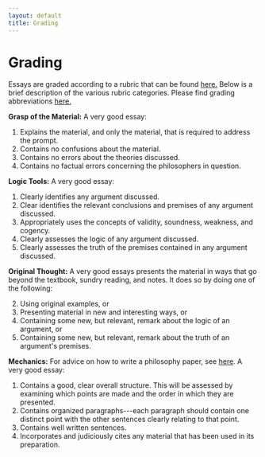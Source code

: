 ```yaml
---
layout: default
title: Grading
---
```



# Grading

Essays are graded according to a rubric that can be found [here.](rubric.pdf) Below is a brief description of the various rubric categories. Please find grading abbreviations [here.](/Teaching/Abbreviations)



**Grasp of the Material:** A very good essay:

1. Explains the material, and only the material, that is required to address the prompt.
2. Contains no confusions about the material.
3. Contains no errors about the theories discussed. 
4. Contains no factual errors concerning the philosophers in question.  


**Logic Tools:** A very good essay:

1. Clearly identifies any argument discussed.
2. Clear identifies the relevant conclusions and premises of any argument discussed.
3. Appropriately uses the concepts of validity, soundness, weakness, and cogency.
4. Clearly assesses the logic of any argument discussed.
5. Clearly assesses the truth of the premises contained in any argument discussed. 
 
**Original Thought:** A very good essays presents the material in ways that go beyond the textbook, sundry reading, and notes. It does so by doing one of the following:

2. Using original examples, or
3. Presenting material in new and interesting ways, or
4. Containing some new, but relevant, remark about the logic of an argument, or
5. Containing some new, but relevant, remark about the truth of an argument's premises. 

**Mechanics:** For advice on how to write a philosophy paper, see [here](/Teaching/Resources/). A very good essay: 

1.  Contains a good, clear overall structure. This will be assessed by examining which points are made and the order in which they are presented.
2.  Contains organized paragraphs---each paragraph should contain one distinct point with the other sentences clearly relating to that point.
3.  Contains well written sentences. 
4.  Incorporates and judiciously cites any material that has been used in its preparation.	




